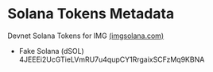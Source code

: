# Solana Tokens Metadata
Devnet Solana Tokens for IMG [(imgsolana.com)](https://imgsolana.com/)
 - Fake Solana (dSOL) 4JEEEi2UcGTieLVmRU7u4qupCY1RrgaixSCFzMq9KBNA

